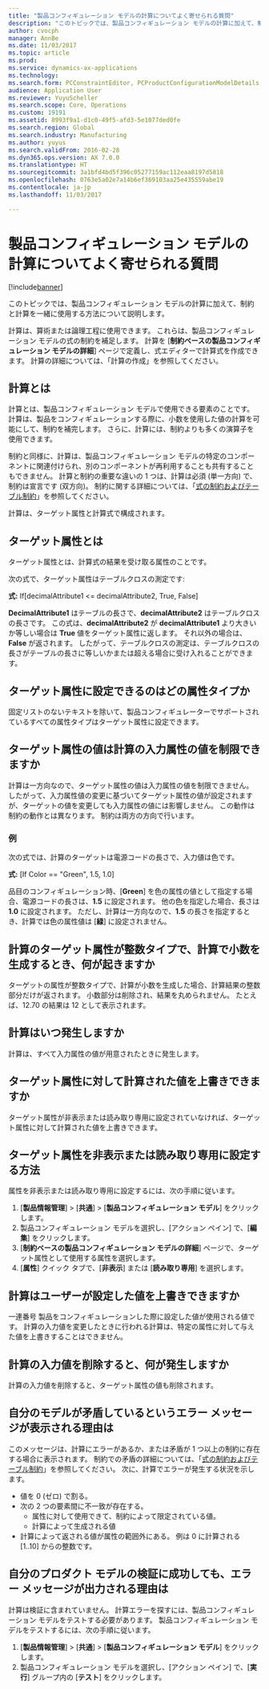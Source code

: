 ```yaml
---
title: "製品コンフィギュレーション モデルの計算についてよく寄せられる質問"
description: "このトピックでは、製品コンフィギュレーション モデルの計算に加えて、制約と計算を一緒に使用する方法について説明します。"
author: cvocph
manager: AnnBe
ms.date: 11/03/2017
ms.topic: article
ms.prod: 
ms.service: dynamics-ax-applications
ms.technology: 
ms.search.form: PCConstraintEditor, PCProductConfigurationModelDetails, PCRuntimeConfigurator
audience: Application User
ms.reviewer: YuyuScheller
ms.search.scope: Core, Operations
ms.custom: 19191
ms.assetid: 8993f9a1-d1c0-49f5-afd3-5e1077ded0fe
ms.search.region: Global
ms.search.industry: Manufacturing
ms.author: yuyus
ms.search.validFrom: 2016-02-28
ms.dyn365.ops.version: AX 7.0.0
ms.translationtype: HT
ms.sourcegitcommit: 3a1bfd4bd5f396c05277159ac112eaa8197d5818
ms.openlocfilehash: 0763e5a02e7a14b6ef369103aa25e435559abe19
ms.contentlocale: ja-jp
ms.lasthandoff: 11/03/2017

---
```


# <a name="calculations-for-product-configuration-models-faq"></a>製品コンフィギュレーション モデルの計算についてよく寄せられる質問

[!include[banner](../includes/banner.md)]


このトピックでは、製品コンフィギュレーション モデルの計算に加えて、制約と計算を一緒に使用する方法について説明します。

計算は、算術または論理工程に使用できます。 これらは、製品コンフィギュレーション モデルの式の制約を補足します。 計算を [**制約ベースの製品コンフィギュレーション モデルの詳細**] ページで定義し、式エディターで計算式を作成できます。 計算の詳細については、「計算の作成」を参照してください。

## <a name="what-is-a-calculation"></a>計算とは
計算とは、製品コンフィギュレーション モデルで使用できる要素のことです。 計算は、製品をコンフィギュレーションする際に、小数を使用した値の計算を可能にして、制約を補完します。 さらに、計算には、制約よりも多くの演算子を使用できます。  

制約と同様に、計算は、製品コンフィギュレーション モデルの特定のコンポーネントに関連付けられ、別のコンポーネントが再利用することも共有することもできません。 計算と制約の重要な違いの 1 つは、計算は必須 (単一方向) で、制約は宣言です (双方向)。 制約に関する詳細については、「[式の制約およびテーブル制約](expression-constraints-table-constraints-product-configuration-models.md)」を参照してください。  

計算は、ターゲット属性と計算式で構成されます。

## <a name="what-is-a-target-attribute"></a>ターゲット属性とは
ターゲット属性とは、計算式の結果を受け取る属性のことです。  

次の式で、ターゲット属性はテーブルクロスの測定です:  

**式:** If\[decimalAttribute1 &lt;= decimalAttribute2, True, False\]  

**DecimalAttribute1** はテーブルの長さで、**decimalAttribute2** はテーブルクロスの長さです。 この式は、**decimalAttribute2** が **decimalAttribute1** より大きいか等しい場合は **True** 値をターゲット属性に返します。 それ以外の場合は、**False** が返されます。 したがって、テーブルクロスの測定は、テーブルクロスの長さがテーブルの長さに等しいかまたは超える場合に受け入れることができます。

## <a name="what-attribute-types-can-be-set-to-target-attributes"></a>ターゲット属性に設定できるのはどの属性タイプか
固定リストのないテキストを除いて、製品コンフィギュレーターでサポートされているすべての属性タイプはターゲット属性に設定できます。

## <a name="can-the-value-of-a-target-attribute-restrict-the-values-of-the-input-attributes-in-a-calculation"></a>ターゲット属性の値は計算の入力属性の値を制限できますか
計算は一方向なので、ターゲット属性の値は入力属性の値を制限できません。 したがって、入力属性値の変更に基づいてターゲット属性の値が設定されますが、ターゲットの値を変更しても入力属性の値には影響しません。 この動作は制約の動作とは異なります。 制約は両方の方向で行います。

### <a name="example"></a>例

次の式では、計算のターゲットは電源コードの長さで、入力値は色です。  

**式:** \[If Color == "Green", 1.5, 1.0\]  

品目のコンフィギュレーション時、[**Green**] を色の属性の値として指定する場合、電源コードの長さは、**1.5** に設定されます。 他の色を指定した場合、長さは **1.0** に設定されます。 ただし、計算は一方向なので、**1.5** の長さを指定するとき、計算では色の属性値は [**緑**] に設定されません。

## <a name="what-happens-if-a-calculation-has-a-target-attribute-of-the-integer-type-but-a-calculation-generates-a-decimal-number"></a>計算のターゲット属性が整数タイプで、計算で小数を生成するとき、何が起きますか
ターゲットの属性が整数タイプで、計算が小数を生成した場合、計算結果の整数部分だけが返されます。 小数部分は削除され、結果を丸められません。 たとえば、12.70 の結果は 12 として表示されます。

## <a name="when-do-calculations-occur"></a>計算はいつ発生しますか
計算は、すべて入力属性の値が用意されたときに発生します。

## <a name="can-i-overwrite-the-value-that-is-calculated-for-the-target-attribute"></a>ターゲット属性に対して計算された値を上書きできますか
ターゲット属性が非表示または読み取り専用に設定されていなければ、ターゲット属性に対して計算された値を上書きできます。

## <a name="how-do-i-set-a-target-attribute-as-hidden-or-read-only"></a>ターゲット属性を非表示または読み取り専用に設定する方法
属性を非表示または読み取り専用に設定するには、次の手順に従います。

1.  [**製品情報管理**] &gt; [**共通**] &gt; [**製品コンフィギュレーション モデル**] をクリックします。
2.  製品コンフィギュレーション モデルを選択し、[アクション ペイン] で、[**編集**] をクリックします。
3.  [**制約ベースの製品コンフィギュレーション モデルの詳細**] ページで、ターゲット属性として使用する属性を選択します。
4.  [**属性**] クイック タブで、[**非表示**] または [**読み取り専用**] を選択します。

## <a name="can-a-calculation-overwrite-the-values-that-i-set"></a>計算はユーザーが設定した値を上書きできますか
一連番号 製品をコンフィギュレーションした際に設定した値が使用される値です。 計算の入力値を変更したときに行われる計算は、特定の属性に対して与えた値を上書きすることはできません。

## <a name="what-happens-if-i-remove-an-input-value-in-a-calculation"></a>計算の入力値を削除すると、何が発生しますか
計算の入力値を削除すると、ターゲット属性の値も削除されます。

## <a name="why-do-i-receive-an-error-message-that-says-that-my-model-is-in-contradiction"></a>自分のモデルが矛盾しているというエラー メッセージが表示される理由は
このメッセージは、計算にエラーがあるか、または矛盾が 1 つ以上の制約に存在する場合に表示されます。 制約での矛盾の詳細については、「[式の制約およびテーブル制約](expression-constraints-table-constraints-product-configuration-models.md)」を参照してください。 次に、計算でエラーが発生する状況を示します。

-   値を 0 (ゼロ) で割る。
-   次の 2 つの要素間に不一致が存在する。
    -   属性に対して使用できて、制約によって限定されている値。
    -   計算によって生成される値
-   計算によって返される値が属性の範囲外にある。 例は 0 に計算される \[1..10\] からの整数です。

## <a name="why-do-i-receive-an-error-message-even-though-i-successfully-validated-my-product-model"></a>自分のプロダクト モデルの検証に成功しても、エラー メッセージが出力される理由は
計算は検証に含まれていません。 計算エラーを探すには、製品コンフィギュレーション モデルをテストする必要があります。 製品コンフィギュレーション モデルをテストするには、次の手順に従います。

1.  [**製品情報管理**] &gt; [**共通**] &gt; [**製品コンフィギュレーション モデル**] をクリックします。
2.  製品コンフィギュレーション モデルを選択し、[アクション ペイン] で、[**実行**] グループ内の [**テスト**] をクリックします。





